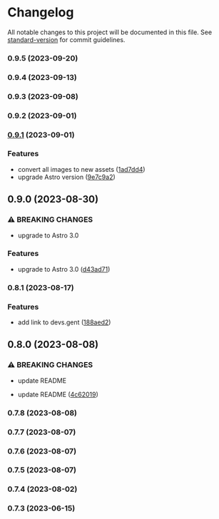 # Changelog

All notable changes to this project will be documented in this file. See [standard-version](https://github.com/conventional-changelog/standard-version) for commit guidelines.

### 0.9.5 (2023-09-20)

### 0.9.4 (2023-09-13)

### 0.9.3 (2023-09-08)

### 0.9.2 (2023-09-01)

### [0.9.1](https://github.com/ElianCodes/ElianCodes-frontend/compare/v0.9.0...v0.9.1) (2023-09-01)

### Features

- convert all images to new assets ([1ad7dd4](https://github.com/ElianCodes/ElianCodes-frontend/commit/1ad7dd4c8ab0553363561a29973d17b4cd093869))
- upgrade Astro version ([9e7c9a2](https://github.com/ElianCodes/ElianCodes-frontend/commit/9e7c9a2fc06ffb25c96728f693802f4f25f7ad41))

## 0.9.0 (2023-08-30)

### ⚠ BREAKING CHANGES

- upgrade to Astro 3.0

### Features

- upgrade to Astro 3.0 ([d43ad71](https://github.com/ElianCodes/ElianCodes-frontend/commit/d43ad71db8edb47e876695462763bc2beaf476aa))

### 0.8.1 (2023-08-17)

### Features

- add link to devs.gent ([188aed2](https://github.com/ElianCodes/ElianCodes-frontend/commit/188aed2183f742c5af63dff4cb389d025ea0740c))

## 0.8.0 (2023-08-08)

### ⚠ BREAKING CHANGES

- update README

- update README ([4c62019](https://github.com/ElianCodes/ElianCodes-frontend/commit/4c6201906341de8ed9aae011b5c00cb03bfeb97a))

### 0.7.8 (2023-08-08)

### 0.7.7 (2023-08-07)

### 0.7.6 (2023-08-07)

### 0.7.5 (2023-08-07)

### 0.7.4 (2023-08-02)

### 0.7.3 (2023-06-15)

